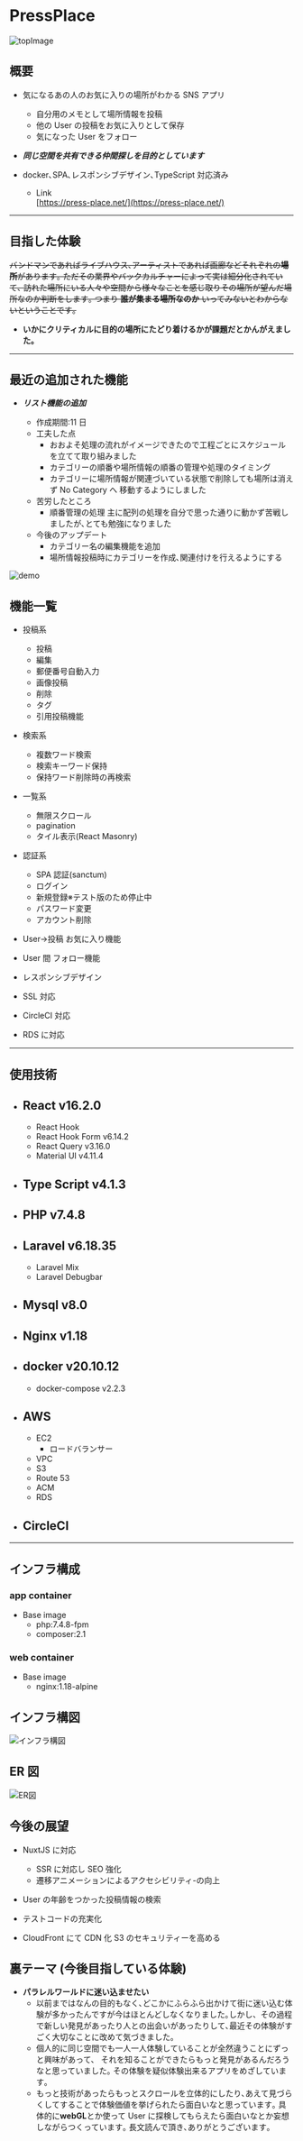 # PressPlace

![topImage](https://github.com/mxxxnxxx/ImageWarehouse/blob/main/PressPlaceNginx/sphere.png)

## 概要

- 気になるあの人のお気に入りの場所がわかる SNS アプリ
  - 自分用のメモとして場所情報を投稿
  - 他の User の投稿をお気に入りとして保存
  - 気になった User をフォロー
- **_同じ空間を共有できる仲間探しを目的としています_**
- docker､SPA､レスポンシブデザイン､TypeScript 対応済み

  - Link  
    [https://press-place.net/](https://press-place.net/)

---

## 目指した体験

~~バンドマンであればライブハウス､アーティストであれば画廊などそれぞれの**場所**があります｡
ただその業界やバックカルチャーによって実は細分化されていて､ 訪れた場所にいる人々や空間から様々なことを感じ取りその場所が望んだ場所なのか判断をします｡
つまり **誰が集まる場所なのか** いってみないとわからないということです｡~~

- **いかにクリティカルに目的の場所にたどり着けるかが課題だとかんがえました｡**

---

## 最近の追加された機能

- **_リスト機能の追加_**

  - 作成期間:11 日
  - 工夫した点
    - おおよそ処理の流れがイメージできたので工程ごとにスケジュールを立てて取り組みました
    - カテゴリーの順番や場所情報の順番の管理や処理のタイミング
    - カテゴリーに場所情報が関連づいている状態で削除しても場所は消えず No Category へ 移動するようにしました
  - 苦労したところ
    - 順番管理の処理
      主に配列の処理を自分で思った通りに動かず苦戦しましたが､とても勉強になりました
  - 今後のアップデート
    - カテゴリー名の編集機能を追加
    - 場所情報投稿時にカテゴリーを作成､関連付けを行えるようにする

![demo](https://github.com/mxxxnxxx/ImageWarehouse/blob/main/PressPlaceNginx/list2.gif)

## 機能一覧

- 投稿系

  - 投稿
  - 編集
  - 郵便番号自動入力
  - 画像投稿
  - 削除
  - タグ
  - 引用投稿機能

- 検索系
  - 複数ワード検索
  - 検索キーワード保持
  - 保持ワード削除時の再検索
- 一覧系
  - 無限スクロール
  - pagination
  - タイル表示(React Masonry)
- 認証系
  - SPA 認証(sanctum)
  - ログイン
  - 新規登録※テスト版のため停止中
  - パスワード変更
  - アカウント削除
- User->投稿 お気に入り機能
- User 間 フォロー機能

- レスポンシブデザイン
- SSL 対応
- CircleCI 対応
- RDS に対応

---

## 使用技術

- ## React v16.2.0
  - React Hook
  - React Hook Form v6.14.2
  - React Query v3.16.0
  - Material UI v4.11.4
- ## Type Script v4.1.3
- ## PHP v7.4.8
- ## Laravel v6.18.35
  - Laravel Mix
  - Laravel Debugbar
- ## Mysql v8.0
- ## Nginx v1.18
- ## docker v20.10.12
  - docker-compose v2.2.3
- ## AWS
  - EC2
    - ロードバランサー
  - VPC
  - S3
  - Route 53
  - ACM
  - RDS
- ## CircleCI

---

## インフラ構成

### app container

- Base image
  - php:7.4.8-fpm
  - composer:2.1

### web container

- Base image
  - nginx:1.18-alpine

## インフラ構図

![インフラ構図](https://github.com/mxxxnxxx/ImageWarehouse/blob/main/PressPlaceNginx/PressPlaceNginx.drawio.png)

## ER 図

![ER図](https://github.com/mxxxnxxx/ImageWarehouse/blob/main/PressPlaceNginx/PressPlaceNginxDBNR.png)

## 今後の展望

- NuxtJS に対応
  - SSR に対応し SEO 強化
  - 遷移アニメーションによるアクセシビリティ-の向上
- User の年齢をつかった投稿情報の検索
- テストコードの充実化

- CloudFront にて CDN 化 S3 のセキュリティーを高める

## 裏テーマ (今後目指している体験)

- **パラレルワールドに迷い込ませたい**
  - 以前まではなんの目的もなく､どこかにふらふら出かけて街に迷い込む体験が多かったんですが今はほとんどしなくなりました｡しかし、その過程で新しい発見があったり人との出会いがあったりして､最近その体験がすごく大切なことに改めて気づきました｡
  - 個人的に同じ空間でも一人一人体験していることが全然違うことにずっと興味があって、
    それを知ることができたらもっと発見があるんだろうなと思っていました｡
    その体験を疑似体験出来るアプリをめざしています｡
  - もっと技術があったらもっとスクロールを立体的にしたり､あえて見づらくしてすることで体験価値を挙げられたら面白いなと思っています｡
    具体的に**webGL**とか使って User に探検してもらえたら面白いなとか妄想しながらつくっています｡
    長文読んで頂き､ありがとうございます｡
